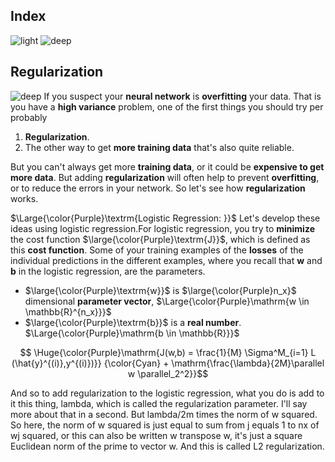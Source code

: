 ## Index
![light](https://user-images.githubusercontent.com/12748752/217685784-cbb25d67-8d84-47c2-89d1-b9737433fa4d.png)
![deep](https://user-images.githubusercontent.com/12748752/217685787-3c74eedd-9626-42ff-bab4-5e6ff825a9a4.png)


<!---
$\large{\color{Purple}\textit{l'heure}}$


<p align="center">
  <img src="" width=70%/>
  <br>
  <ins><b>     xxxxxx  </b></ins>
</p>
--->
## Regularization
![deep](https://user-images.githubusercontent.com/12748752/217685787-3c74eedd-9626-42ff-bab4-5e6ff825a9a4.png)
If you suspect your **neural network** is **overfitting** your data. That is you have a **high variance** problem, one of the first things you should try per probably
1.  **Regularization**. 
2. The other way to get **more training data** that's also quite reliable. 

But you can't always get more **training data**, or it could be **expensive to get more data**. But adding **regularization** will often help to prevent **overfitting**, or to reduce the errors in your network. So let's see how **regularization** works.

$\Large{\color{Purple}\textrm{Logistic Regression: }}$
Let's develop these ideas using logistic regression.For logistic regression, you try to **minimize** the cost function $\large{\color{Purple}\textrm{J}}$, which is defined as this **cost function**. Some of your training examples of the **losses** of the individual predictions in the different examples, where you recall that **w** and **b** in the logistic regression, are the parameters. 
* $\large{\color{Purple}\textrm{w}}$ is $\large{\color{Purple}n_x}$ dimensional **parameter vector**, $\Large{\color{Purple}\mathrm{w \in \mathbb{R}^{n_x}}}$
* $\large{\color{Purple}\textrm{b}}$ is a **real number**. $\Large{\color{Purple}\mathrm{b \in \mathbb{R}}}$

$$ \Huge{\color{Purple}\mathrm{J(w,b) = \frac{1}{M} \Sigma^M_{i=1} L (\hat{y}^{(i)},y^{(i)})}} {\color{Cyan} + \mathrm{\frac{\lambda}{2M}\parallel w \parallel_2^2}}$$

And so to add regularization to the logistic regression, what you do is add to it this thing, lambda, which is called the regularization parameter. I'll say more about that in a second. But lambda/2m times the norm of w squared. So here, the norm of w squared is just equal to sum from j equals 1 to nx of wj squared, or this can also be written w transpose w, it's just a square Euclidean norm of the prime to vector w. And this is called L2 regularization.
